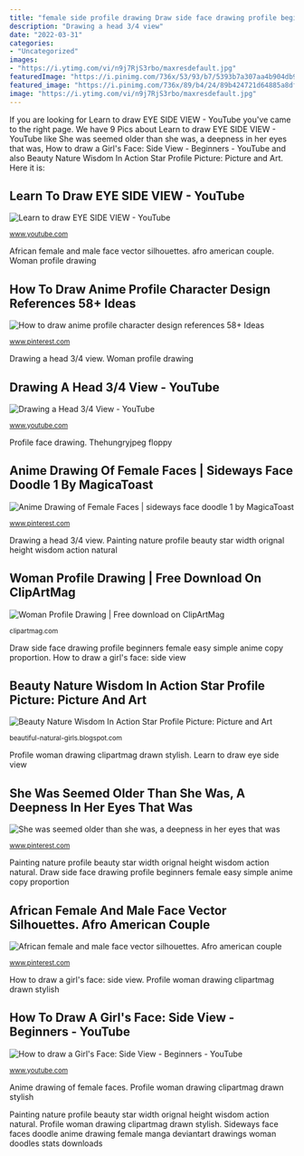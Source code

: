 ```yaml
---
title: "female side profile drawing Draw side face drawing profile beginners female easy simple anime copy proportion"
description: "Drawing a head 3/4 view"
date: "2022-03-31"
categories:
- "Uncategorized"
images:
- "https://i.ytimg.com/vi/n9j7RjS3rbo/maxresdefault.jpg"
featuredImage: "https://i.pinimg.com/736x/53/93/b7/5393b7a307aa4b904db9d6c573e7866a--profile-picture-ideas-profile-pictures.jpg"
featured_image: "https://i.pinimg.com/736x/89/b4/24/89b424721d64885a8df8cab9bd671b9f.jpg"
image: "https://i.ytimg.com/vi/n9j7RjS3rbo/maxresdefault.jpg"
---
```


If you are looking for Learn to draw EYE SIDE VIEW - YouTube you've came to the right page. We have 9 Pics about Learn to draw EYE SIDE VIEW - YouTube like She was seemed older than she was, a deepness in her eyes that was, How to draw a Girl&#039;s Face: Side View - Beginners - YouTube and also Beauty Nature Wisdom In Action Star Profile Picture: Picture and Art. Here it is:

## Learn To Draw EYE SIDE VIEW - YouTube

![Learn to draw EYE SIDE VIEW - YouTube](https://i.ytimg.com/vi/Hd88gyw11lc/maxresdefault.jpg "Woman profile drawing")

<small>www.youtube.com</small>

African female and male face vector silhouettes. afro american couple. Woman profile drawing

## How To Draw Anime Profile Character Design References 58+ Ideas

![How to draw anime profile character design references 58+ Ideas](https://i.pinimg.com/736x/89/b4/24/89b424721d64885a8df8cab9bd671b9f.jpg "Draw side face drawing profile beginners female easy simple anime copy proportion")

<small>www.pinterest.com</small>

Drawing a head 3/4 view. Woman profile drawing

## Drawing A Head 3/4 View - YouTube

![Drawing a Head 3/4 View - YouTube](https://i.ytimg.com/vi/7oPDFXz9NiI/maxresdefault.jpg "Woman profile drawing")

<small>www.youtube.com</small>

Profile face drawing. Thehungryjpeg floppy

## Anime Drawing Of Female Faces | Sideways Face Doodle 1 By MagicaToast

![Anime Drawing of Female Faces | sideways face doodle 1 by MagicaToast](https://i.pinimg.com/736x/78/aa/50/78aa503129a0683ecf061465b412ba04.jpg "Learn to draw eye side view")

<small>www.pinterest.com</small>

Drawing a head 3/4 view. Painting nature profile beauty star width orignal height wisdom action natural

## Woman Profile Drawing | Free Download On ClipArtMag

![Woman Profile Drawing | Free download on ClipArtMag](http://clipartmag.com/image/woman-profile-drawing-18.jpg "Sideways face faces doodle anime drawing female manga deviantart drawings woman doodles stats downloads")

<small>clipartmag.com</small>

Draw side face drawing profile beginners female easy simple anime copy proportion. How to draw a girl&#039;s face: side view

## Beauty Nature Wisdom In Action Star Profile Picture: Picture And Art

![Beauty Nature Wisdom In Action Star Profile Picture: Picture and Art](http://1.bp.blogspot.com/-M8tjvo7T5aQ/TfoPNhG0GGI/AAAAAAAACro/BIdeB-bZQEI/s1600/girl+painting.jpg "Side eye drawing draw face sideways learn getdrawings")

<small>beautiful-natural-girls.blogspot.com</small>

Profile woman drawing clipartmag drawn stylish. Learn to draw eye side view

## She Was Seemed Older Than She Was, A Deepness In Her Eyes That Was

![She was seemed older than she was, a deepness in her eyes that was](https://i.pinimg.com/736x/53/93/b7/5393b7a307aa4b904db9d6c573e7866a--profile-picture-ideas-profile-pictures.jpg "Side eye drawing draw face sideways learn getdrawings")

<small>www.pinterest.com</small>

Painting nature profile beauty star width orignal height wisdom action natural. Draw side face drawing profile beginners female easy simple anime copy proportion

## African Female And Male Face Vector Silhouettes. Afro American Couple

![African female and male face vector silhouettes. Afro american couple](https://i.pinimg.com/736x/7b/e4/b2/7be4b297310b15cc964a56d06e6843a4.jpg "Woman profile drawing")

<small>www.pinterest.com</small>

How to draw a girl&#039;s face: side view. Profile woman drawing clipartmag drawn stylish

## How To Draw A Girl&#039;s Face: Side View - Beginners - YouTube

![How to draw a Girl&#039;s Face: Side View - Beginners - YouTube](https://i.ytimg.com/vi/n9j7RjS3rbo/maxresdefault.jpg "How to draw anime profile character design references 58+ ideas")

<small>www.youtube.com</small>

Anime drawing of female faces. Profile woman drawing clipartmag drawn stylish

Painting nature profile beauty star width orignal height wisdom action natural. Profile woman drawing clipartmag drawn stylish. Sideways face faces doodle anime drawing female manga deviantart drawings woman doodles stats downloads
